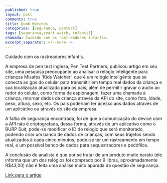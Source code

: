 ```yaml
---
published: true
layout: post
comments: true
title: Dumb Watches
categories: [segurança, pentest]
tags: [seguranca,smart watch, infantil]
chamada: Cuidado com os rastreadores infantis.
excerpt_separator: <!--more-->
---
```

Cuidado com os rastreadores infantis.
<!--more-->
A empresa de pen test inglesa, Pen Test Partners, publicou artigo em seu
site, uma pesquisa preocupante ao analisar o relógio inteligente para
crianças Misafes 'Kids Watcher', que é um relógio inteligênte que se
conecta ao gps do celular para transmitir em tempo real dados da criança e
sua localização atualizada para os pais, além de permitir gravar o audio ao
redor do celular, como forma de espionagem, fazer uma chamada à criança,
retornar dados da criança através da API do site, como foto, idade, peso,
altura, sexo, etc. Os pais poderiam ter acesso aos dados através de um aplicativo ou através
do site da empresa.


A falha de segurança encontrada, foi de que a comunicação do device com a
API não é criptografada, dessa forma, através de um aplicativo como o BURP
Suit, pode-se modificar o ID do relógio que será monitorado, podendo criar
um banco de dados de crianças, com seus trajetos sendo atualizados à cada
cinco minutos, pode-se ter um rastreamento em tempo real, e um possível
banco de dados para sequestradores e pedófilos.


A conclusão do analista é que por se tratar de um produto muito barato (ele
informa que um dos relógios foi comprado por 9 libras, aproximadamente
R$43,00) não é feita uma análise muito apurada da questão de segurança.


[Link para o artigo](https://www.pentestpartners.com/security-blog/tracking-and-snooping-on-a-million-kids/)

